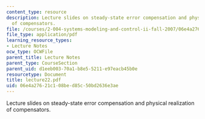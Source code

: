 ```yaml
---
content_type: resource
description: Lecture slides on steady-state error compensation and physical realization
  of compensators.
file: /courses/2-004-systems-modeling-and-control-ii-fall-2007/06e4a27621c108bed85c50bd2636e3ae_lecture22.pdf
file_type: application/pdf
learning_resource_types:
- Lecture Notes
ocw_type: OCWFile
parent_title: Lecture Notes
parent_type: CourseSection
parent_uid: d1eeb003-70a1-b8e5-5211-e97eacb45b0e
resourcetype: Document
title: lecture22.pdf
uid: 06e4a276-21c1-08be-d85c-50bd2636e3ae
---
```

Lecture slides on steady-state error compensation and physical realization of compensators.

